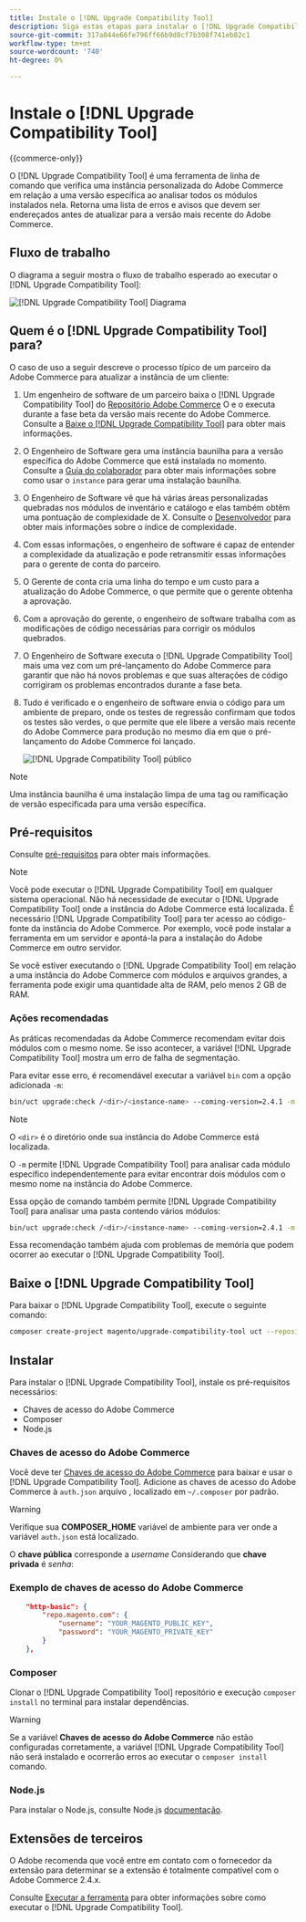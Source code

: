 ```yaml
---
title: Instale o [!DNL Upgrade Compatibility Tool]
description: Siga estas etapas para instalar o [!DNL Upgrade Compatibility Tool] para seu projeto do Adobe Commerce.
source-git-commit: 317a044e66fe796ff66b9d8cf7b308f741eb82c1
workflow-type: tm+mt
source-wordcount: '740'
ht-degree: 0%

---
```



# Instale o [!DNL Upgrade Compatibility Tool]

{{commerce-only}}

O [!DNL Upgrade Compatibility Tool] é uma ferramenta de linha de comando que verifica uma instância personalizada do Adobe Commerce em relação a uma versão específica ao analisar todos os módulos instalados nela. Retorna uma lista de erros e avisos que devem ser endereçados antes de atualizar para a versão mais recente do Adobe Commerce.

## Fluxo de trabalho

O diagrama a seguir mostra o fluxo de trabalho esperado ao executar o [!DNL Upgrade Compatibility Tool]:

![[!DNL Upgrade Compatibility Tool] Diagrama](../../assets/upgrade-guide/mvp-diagram-v3.png)

## Quem é o [!DNL Upgrade Compatibility Tool] para?

O caso de uso a seguir descreve o processo típico de um parceiro da Adobe Commerce para atualizar a instância de um cliente:

1. Um engenheiro de software de um parceiro baixa o [!DNL Upgrade Compatibility Tool] do [Repositório Adobe Commerce](https://repo.magento.com/) O e o executa durante a fase beta da versão mais recente do Adobe Commerce. Consulte a [Baixe o [!DNL Upgrade Compatibility Tool]](../upgrade-compatibility-tool/install.md#download-the-upgrade-compatibility-tool) para obter mais informações.
1. O Engenheiro de Software gera uma instância baunilha para a versão específica do Adobe Commerce que está instalada no momento. Consulte a [Guia do colaborador](https://devdocs.magento.com/contributor-guide/contributing.html#vanilla-pr) para obter mais informações sobre como usar o `instance` para gerar uma instalação baunilha.
1. O Engenheiro de Software vê que há várias áreas personalizadas quebradas nos módulos de inventário e catálogo e elas também obtêm uma pontuação de complexidade de X. Consulte o [Desenvolvedor](../upgrade-compatibility-tool/developer.md) para obter mais informações sobre o índice de complexidade.
1. Com essas informações, o engenheiro de software é capaz de entender a complexidade da atualização e pode retransmitir essas informações para o gerente de conta do parceiro.
1. O Gerente de conta cria uma linha do tempo e um custo para a atualização do Adobe Commerce, o que permite que o gerente obtenha a aprovação.
1. Com a aprovação do gerente, o engenheiro de software trabalha com as modificações de código necessárias para corrigir os módulos quebrados.
1. O Engenheiro de Software executa o [!DNL Upgrade Compatibility Tool] mais uma vez com um pré-lançamento do Adobe Commerce para garantir que não há novos problemas e que suas alterações de código corrigiram os problemas encontrados durante a fase beta.
1. Tudo é verificado e o engenheiro de software envia o código para um ambiente de preparo, onde os testes de regressão confirmam que todos os testes são verdes, o que permite que ele libere a versão mais recente do Adobe Commerce para produção no mesmo dia em que o pré-lançamento do Adobe Commerce foi lançado.

   ![[!DNL Upgrade Compatibility Tool] público](../../assets/upgrade-guide/audience-uct-v3.png)

>[!NOTE]
>
>Uma instância baunilha é uma instalação limpa de uma tag ou ramificação de versão especificada para uma versão específica.

## Pré-requisitos

Consulte [pré-requisitos](../upgrade-compatibility-tool/prerequisites.md) para obter mais informações.

>[!NOTE]
>
>Você pode executar o [!DNL Upgrade Compatibility Tool] em qualquer sistema operacional. Não há necessidade de executar o [!DNL Upgrade Compatibility Tool] onde a instância do Adobe Commerce está localizada. É necessário [!DNL Upgrade Compatibility Tool] para ter acesso ao código-fonte da instância do Adobe Commerce. Por exemplo, você pode instalar a ferramenta em um servidor e apontá-la para a instalação do Adobe Commerce em outro servidor.

Se você estiver executando o [!DNL Upgrade Compatibility Tool] em relação a uma instância do Adobe Commerce com módulos e arquivos grandes, a ferramenta pode exigir uma quantidade alta de RAM, pelo menos 2 GB de RAM.

### Ações recomendadas

As práticas recomendadas da Adobe Commerce recomendam evitar dois módulos com o mesmo nome. Se isso acontecer, a variável [!DNL Upgrade Compatibility Tool] mostra um erro de falha de segmentação.

Para evitar esse erro, é recomendável executar a variável `bin` com a opção adicionada `-m`:

```bash
bin/uct upgrade:check /<dir>/<instance-name> --coming-version=2.4.1 -m /vendor/<vendor-name>/<module-name>
```

>[!NOTE]
>
>O `<dir>` é o diretório onde sua instância do Adobe Commerce está localizada.

O `-m` permite [!DNL Upgrade Compatibility Tool] para analisar cada módulo específico independentemente para evitar encontrar dois módulos com o mesmo nome na instância do Adobe Commerce.

Essa opção de comando também permite [!DNL Upgrade Compatibility Tool] para analisar uma pasta contendo vários módulos:

```bash
bin/uct upgrade:check /<dir>/<instance-name> --coming-version=2.4.1 -m /vendor/<vendor-name>/
```

Essa recomendação também ajuda com problemas de memória que podem ocorrer ao executar o [!DNL Upgrade Compatibility Tool].

## Baixe o [!DNL Upgrade Compatibility Tool]

Para baixar o [!DNL Upgrade Compatibility Tool], execute o seguinte comando:

```bash
composer create-project magento/upgrade-compatibility-tool uct --repository https://repo.magento.com
```

## Instalar

Para instalar o [!DNL Upgrade Compatibility Tool], instale os pré-requisitos necessários:

* Chaves de acesso do Adobe Commerce
* Composer
* Node.js

### Chaves de acesso do Adobe Commerce

Você deve ter [Chaves de acesso do Adobe Commerce](https://devdocs.magento.com/marketplace/sellers/profile-information.html#access-keys) para baixar e usar o [!DNL Upgrade Compatibility Tool]. Adicione as chaves de acesso do Adobe Commerce à `auth.json` arquivo , localizado em `~/.composer` por padrão.

>[!WARNING]
>
>Verifique sua **COMPOSER_HOME** variável de ambiente para ver onde a variável `auth.json` está localizado.

O **chave pública** corresponde a _username_ Considerando que **chave privada** é _senha_:

### Exemplo de chaves de acesso do Adobe Commerce

```json
    "http-basic": {
        "repo.magento.com": {
            "username": "YOUR_MAGENTO_PUBLIC_KEY",
            "password": "YOUR_MAGENTO_PRIVATE_KEY"
        }
    },
```

### Composer

Clonar o [!DNL Upgrade Compatibility Tool] repositório e execução `composer install` no terminal para instalar dependências.

>[!WARNING]
>
>Se a variável **Chaves de acesso do Adobe Commerce** não estão configuradas corretamente, a variável [!DNL Upgrade Compatibility Tool] não será instalado e ocorrerão erros ao executar o `composer install` comando.

### Node.js

Para instalar o Node.js, consulte Node.js [documentação](https://nodejs.dev/learn/how-to-install-nodejs).

## Extensões de terceiros

O Adobe recomenda que você entre em contato com o fornecedor da extensão para determinar se a extensão é totalmente compatível com o Adobe Commerce 2.4.x.

Consulte [Executar a ferramenta](../upgrade-compatibility-tool/run.md) para obter informações sobre como executar o [!DNL Upgrade Compatibility Tool].
